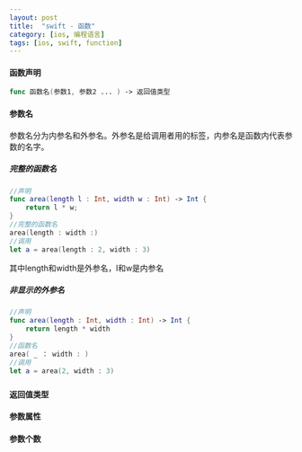 ```yaml
---
layout: post
title:  "swift - 函数"
category: [ios, 编程语言]
tags: [ios, swift, function]
---
```


#### 函数声明

```swift
func 函数名(参数1, 参数2 ... ) -> 返回值类型
```

<!-- more -->

#### 参数名
参数名分为内参名和外参名。外参名是给调用者用的标签，内参名是函数内代表参数的名字。
##### 完整的函数名

```swift
//声明
func area(length l : Int, width w : Int) -> Int {
    return l * w;
}
//完整的函数名
area(length : width :)
//调用
let a = area(length : 2, width : 3)
```
其中length和width是外参名，l和w是内参名

##### 非显示的外参名

```swift
//声明
func area(length : Int, width : Int) -> Int {
    return length * width
}
//函数名
area( _ ： width : )
//调用
let a = area(2, width : 3)
```

##### 
#### 返回值类型

#### 参数属性

#### 参数个数
